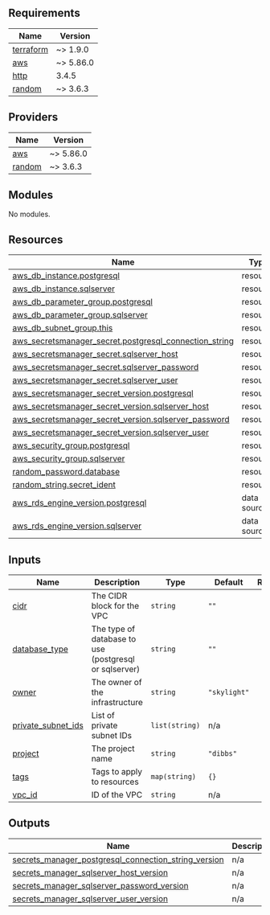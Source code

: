 <!-- BEGIN_TF_DOCS -->
## Requirements

| Name | Version |
|------|---------|
| <a name="requirement_terraform"></a> [terraform](#requirement\_terraform) | ~> 1.9.0 |
| <a name="requirement_aws"></a> [aws](#requirement\_aws) | ~> 5.86.0 |
| <a name="requirement_http"></a> [http](#requirement\_http) | 3.4.5 |
| <a name="requirement_random"></a> [random](#requirement\_random) | ~> 3.6.3 |

## Providers

| Name | Version |
|------|---------|
| <a name="provider_aws"></a> [aws](#provider\_aws) | ~> 5.86.0 |
| <a name="provider_random"></a> [random](#provider\_random) | ~> 3.6.3 |

## Modules

No modules.

## Resources

| Name | Type |
|------|------|
| [aws_db_instance.postgresql](https://registry.terraform.io/providers/hashicorp/aws/latest/docs/resources/db_instance) | resource |
| [aws_db_instance.sqlserver](https://registry.terraform.io/providers/hashicorp/aws/latest/docs/resources/db_instance) | resource |
| [aws_db_parameter_group.postgresql](https://registry.terraform.io/providers/hashicorp/aws/latest/docs/resources/db_parameter_group) | resource |
| [aws_db_parameter_group.sqlserver](https://registry.terraform.io/providers/hashicorp/aws/latest/docs/resources/db_parameter_group) | resource |
| [aws_db_subnet_group.this](https://registry.terraform.io/providers/hashicorp/aws/latest/docs/resources/db_subnet_group) | resource |
| [aws_secretsmanager_secret.postgresql_connection_string](https://registry.terraform.io/providers/hashicorp/aws/latest/docs/resources/secretsmanager_secret) | resource |
| [aws_secretsmanager_secret.sqlserver_host](https://registry.terraform.io/providers/hashicorp/aws/latest/docs/resources/secretsmanager_secret) | resource |
| [aws_secretsmanager_secret.sqlserver_password](https://registry.terraform.io/providers/hashicorp/aws/latest/docs/resources/secretsmanager_secret) | resource |
| [aws_secretsmanager_secret.sqlserver_user](https://registry.terraform.io/providers/hashicorp/aws/latest/docs/resources/secretsmanager_secret) | resource |
| [aws_secretsmanager_secret_version.postgresql](https://registry.terraform.io/providers/hashicorp/aws/latest/docs/resources/secretsmanager_secret_version) | resource |
| [aws_secretsmanager_secret_version.sqlserver_host](https://registry.terraform.io/providers/hashicorp/aws/latest/docs/resources/secretsmanager_secret_version) | resource |
| [aws_secretsmanager_secret_version.sqlserver_password](https://registry.terraform.io/providers/hashicorp/aws/latest/docs/resources/secretsmanager_secret_version) | resource |
| [aws_secretsmanager_secret_version.sqlserver_user](https://registry.terraform.io/providers/hashicorp/aws/latest/docs/resources/secretsmanager_secret_version) | resource |
| [aws_security_group.postgresql](https://registry.terraform.io/providers/hashicorp/aws/latest/docs/resources/security_group) | resource |
| [aws_security_group.sqlserver](https://registry.terraform.io/providers/hashicorp/aws/latest/docs/resources/security_group) | resource |
| [random_password.database](https://registry.terraform.io/providers/hashicorp/random/latest/docs/resources/password) | resource |
| [random_string.secret_ident](https://registry.terraform.io/providers/hashicorp/random/latest/docs/resources/string) | resource |
| [aws_rds_engine_version.postgresql](https://registry.terraform.io/providers/hashicorp/aws/latest/docs/data-sources/rds_engine_version) | data source |
| [aws_rds_engine_version.sqlserver](https://registry.terraform.io/providers/hashicorp/aws/latest/docs/data-sources/rds_engine_version) | data source |

## Inputs

| Name | Description | Type | Default | Required |
|------|-------------|------|---------|:--------:|
| <a name="input_cidr"></a> [cidr](#input\_cidr) | The CIDR block for the VPC | `string` | `""` | no |
| <a name="input_database_type"></a> [database\_type](#input\_database\_type) | The type of database to use (postgresql or sqlserver) | `string` | `""` | no |
| <a name="input_owner"></a> [owner](#input\_owner) | The owner of the infrastructure | `string` | `"skylight"` | no |
| <a name="input_private_subnet_ids"></a> [private\_subnet\_ids](#input\_private\_subnet\_ids) | List of private subnet IDs | `list(string)` | n/a | yes |
| <a name="input_project"></a> [project](#input\_project) | The project name | `string` | `"dibbs"` | no |
| <a name="input_tags"></a> [tags](#input\_tags) | Tags to apply to resources | `map(string)` | `{}` | no |
| <a name="input_vpc_id"></a> [vpc\_id](#input\_vpc\_id) | ID of the VPC | `string` | n/a | yes |

## Outputs

| Name | Description |
|------|-------------|
| <a name="output_secrets_manager_postgresql_connection_string_version"></a> [secrets\_manager\_postgresql\_connection\_string\_version](#output\_secrets\_manager\_postgresql\_connection\_string\_version) | n/a |
| <a name="output_secrets_manager_sqlserver_host_version"></a> [secrets\_manager\_sqlserver\_host\_version](#output\_secrets\_manager\_sqlserver\_host\_version) | n/a |
| <a name="output_secrets_manager_sqlserver_password_version"></a> [secrets\_manager\_sqlserver\_password\_version](#output\_secrets\_manager\_sqlserver\_password\_version) | n/a |
| <a name="output_secrets_manager_sqlserver_user_version"></a> [secrets\_manager\_sqlserver\_user\_version](#output\_secrets\_manager\_sqlserver\_user\_version) | n/a |
<!-- END_TF_DOCS -->